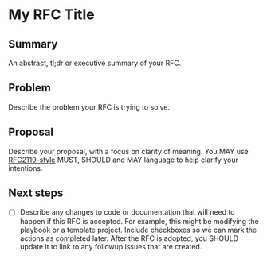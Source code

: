 # My RFC Title

## Summary

An abstract, tl;dr or executive summary of your RFC.

## Problem

Describe the problem your RFC is trying to solve.

## Proposal

Describe your proposal, with a focus on clarity of meaning. You MAY use
[RFC2119-style](https://www.ietf.org/rfc/rfc2119.txt) MUST, SHOULD and MAY
language to help clarify your intentions.

## Next steps

- [ ] Describe any changes to code or documentation that will need to happen if
      this RFC is accepted. For example, this might be modifying the playbook or
      a template project. Include checkboxes so we can mark the actions as
      completed later. After the RFC is adopted, you SHOULD update it to link to
      any followup issues that are created.
